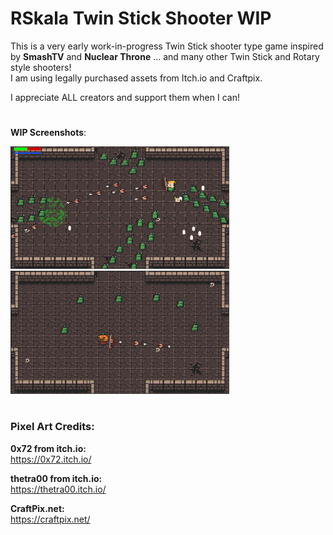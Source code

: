 # RSkala Twin Stick Shooter WIP

This is a very early work-in-progress Twin Stick shooter type game inspired by <b>SmashTV</b> and <b>Nuclear Throne</b> ... and many other Twin Stick and Rotary style shooters!<br>
I am using legally purchased assets from Itch.io and Craftpix.</br>

I appreciate ALL creators and support them when I can!

#
<b>WIP Screenshots</b>:
<!--
<img src="./Screenshots/TwinStickShooter-Prototype-Screenshot-0001.png" width=250 />
-->
<img src="./Screenshots/TwinStickShooter-Prototype-Screenshot-0002.png" width=350/>
</br>
<img src="./Screenshots/TwinStickShooter-Prototype-Screenshot-0001.png" width=350/>

#
### Pixel Art Credits:
<b>0x72 from itch.io:</b><br/>
https://0x72.itch.io/

<b>thetra00 from itch.io:</b><br/>
https://thetra00.itch.io/

<b>CraftPix.net:</b><br/>
https://craftpix.net/
#

